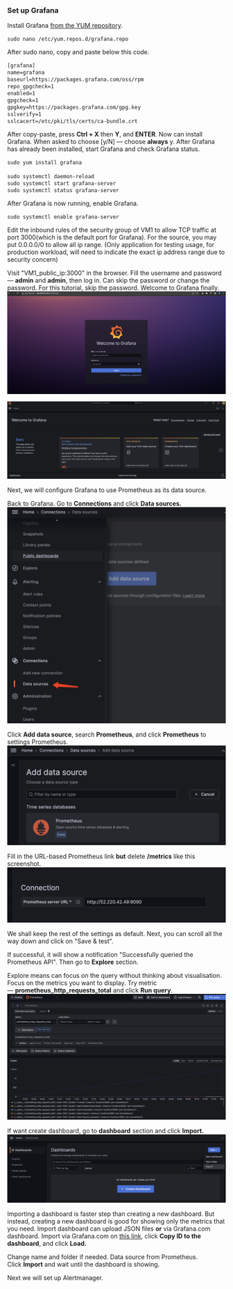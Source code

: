 ### Set up Grafana

Install Grafana [from the YUM repository](https://grafana.com/docs/grafana/v9.0/setup-grafana/installation/rpm/#install-from-yum-repository).
```
sudo nano /etc/yum.repos.d/grafana.repo
```

After sudo nano, copy and paste below this code.
```
[grafana]
name=grafana
baseurl=https://packages.grafana.com/oss/rpm
repo_gpgcheck=1
enabled=1
gpgcheck=1
gpgkey=https://packages.grafana.com/gpg.key
sslverify=1
sslcacert=/etc/pki/tls/certs/ca-bundle.crt
```

After copy-paste, press **Ctrl + X** then **Y**, and **ENTER**. Now can install Grafana. When asked to choose [y/N] — choose **always** y. After Grafana has already been installed, start Grafana and check Grafana status.

```
sudo yum install grafana

sudo systemctl daemon-reload
sudo systemctl start grafana-server
sudo systemctl status grafana-server
```

After Grafana is now running, enable Grafana.
```
sudo systemctl enable grafana-server
```

Edit the inbound rules of the security group of VM1 to allow TCP traffic at port 3000(which is the default port for Grafana). For the source, you may put 0.0.0.0/0 to allow all ip range. (Only application for testing usage, for production workload, will need to indicate the exact ip address range due to security concern)

Visit "VM1_public_ip:3000" in the browser. Fill the username and password — **admin** and **admin**, then log in. Can skip the password or change the password. For this tutorial, skip the password. Welcome to Grafana finally.
![](doc_images/grafana_landing_page.png)

![](doc_images/grafana_after_login.png)

Next, we will configure Grafana to use Prometheus as its data source. 

Back to Grafana. Go to **Connections** and click **Data sources.**
![](doc_images/grafana_configuration.png)

Click **Add data source**, search **Prometheus**, and click **Prometheus** to settings Prometheus.
![](doc_images/grafana_data_source.png)

Fill in the URL-based Prometheus link **but** delete **/metrics** like this screenshot.
![](doc_images/grafana_connection.png)

We shall keep the rest of the settings as default. Next, you can scroll all the way down and click on "Save & test". 

If successful, it will show a notification "Successfully queried the Prometheus API". Then go to **Explore** section.

Explore means can focus on the query without thinking about visualisation. Focus on the metrics you want to display. Try metric — **prometheus_http_requests_total** and click **Run query**.
![](doc_images/grafana_sample_query.png)

If want create dashboard, go to **dashboard** section and click **Import.**
![](doc_images/grafana_import_dashboard.png)

Importing a dashboard is faster step than creating a new dashboard. But instead, creating a new dashboard is good for showing only the metrics that you need. Import dashboard can upload JSON files **or** via Grafana.com dashboard. Import via Grafana.com on [this link](https://grafana.com/grafana/dashboards/3662-prometheus-2-0-overview/), click **Copy ID to the dashboard**, and click **Load.** 

Change name and folder if needed. Data source from Prometheus. Click **Import** and wait until the dashboard is showing.

Next we will set up Alertmanager. 